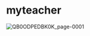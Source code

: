 # myteacher

![QB0ODPEDBK0K_page-0001](https://user-images.githubusercontent.com/69408213/196305909-7423859c-f8a7-40af-94ed-fdf7d4741de6.jpg)
